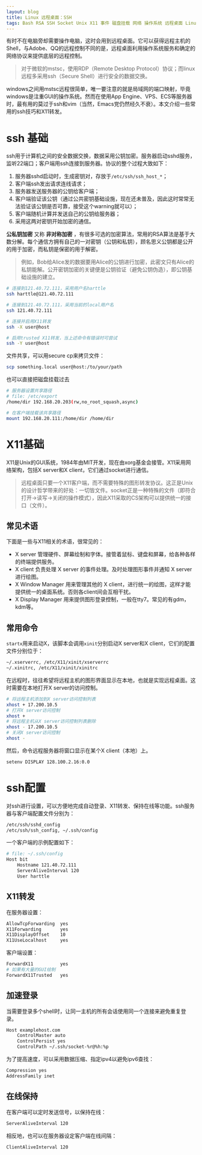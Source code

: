 ```yaml
---
layout: blog
title: Linux 远程桌面：SSH
tags: Bash RSA SSH Socket Unix X11 事件 磁盘挂载 网络 操作系统 远程桌面 Linux
---
```


有时不在电脑旁却需要操作电脑，这时会用到远程桌面。它可以获得远程主机的Shell，与Adobe、QQ的远程控制不同的是，远程桌面利用操作系统服务和确定的网络协议来提供底层的远程控制。

> 对于微软的mstsc，使用RDP（Remote Desktop Protocol）协议；而linux远程多采用ssh（Secure Shell）进行安全的数据交换。

windows之间用mstsc远程很简单，唯一要注意的就是局域网的端口映射，毕竟windows是注重GUI的操作系统。然而在使用App Engine、VPS、ECS等服务器时，最有用的莫过于ssh和vim（当然，Emacs党仍然经久不衰）。本文介绍一些常用的ssh技巧和X11转发。

<!--more-->

# ssh 基础

ssh用于计算机之间的安全数据交换，数据采用公钥加密。服务器启动sshd服务，监听22端口；客户端用ssh连接到服务器。协议的整个过程大致如下：

1. 服务器sshd启动时，生成密钥对，存放于`/etc/ssh/ssh_host_*`；
2. 客户端ssh发出请求连线请求；
3. 服务器发送服务器的公钥给客户端；
4. 客户端验证该公钥（通过公共密钥基础设施，现在还未普及，因此这时常常无法验证该公钥是否可靠，接受这个warning就可以）；
5. 客户端随机计算并发送自己的公钥给服务器；
6. 采用这两对密钥开始加密的通信。

**公私钥加密** 又称 **非对称加密** ，有很多可选的加密算法，常用的RSA算法是基于大数分解。每个通信方拥有自己的一对密钥（公钥和私钥），顾名思义公钥都是公开的用于加密，而私钥是保密的用于解密。

> 例如，Bob给Alice发的数据要用Alice的公钥进行加密，此密文只有Alice的私钥能解。公开密钥加密的关键便是公钥验证（避免公钥伪造），即公钥基础设施的建立。


```bash
# 连接到121.40.72.111，采用用户名harttle
ssh harttle@121.40.72.111

# 连接到121.40.72.111，采用当前的local用户名
ssh 121.40.72.111

# 连接并启用X11转发
ssh -X user@host

# 启用trusted X11转发，当上述命令有错误时可尝试
ssh -Y user@host
```

文件共享，可以用secure cp来拷贝文件：

```bash
scp something.local user@host:/to/your/path
```

也可以直接把磁盘挂载过去

```bash
# 服务器设置共享路径
# file: /etc/export 
/home/dir 192.168.20.203(rw,no_root_squash,async)

# 在客户端挂载该共享路径
mount 192.168.20.111:/home/dir /home/dir
```


# X11基础

X11是Unix的GUI系统，1984年由MIT开发，现在由xorg基金会接管。X11采用网络架构，包括X server和X client，它们通过socket进行通信。

> 远程桌面只要一个X11客户端，而不需要特殊的图形转发协议。这正是Unix的设计哲学带来的好处：一切皆文件。socket正是一种特殊的文件（即符合打开->读写->关闭的操作模式），因此X11采取的CS架构可以提供统一的接口（文件）。

## 常见术语

下面是一些与X11相关的术语，很常见的：

* X server 管理硬件、屏幕绘制和字体。接管着鼠标、键盘和屏幕，给各种各样的终端提供服务。
* X client 负责处理 X server 的事件处理。及时处理图形事件并通知 X server 进行绘图。
* X Window Manager 用来管理其他的 X client，进行统一的绘图，这样才能提供统一的桌面系统。否则各client间会互相干扰。
* X Display Manager 用来提供图形登录控制，一般在tty7。常见的有gdm，kdm等。

## 常用命令

`startx`用来启动X，该脚本会调用`xinit`分别启动X server和X client，它们的配置文件分别位于：

```bash
~/.xserverrc, /etc/X11/xinit/xserverrc
~/.xinitrc, /etc/X11/xinit/xinitrc
```

在远程时，往往希望将远程主机的图形界面显示在本地，也就是实现远程桌面。这时需要在本地打开X server的访问控制。

```bash
# 将远程主机添加到X server访问控制列表
xhost + 17.200.10.5
# 打开X server访问控制
xhost +
# 将远程主机从X server访问控制列表删除
xhost - 17.200.10.5
# 关闭X server访问控制
xhost -
```

然后，命令远程服务器将窗口显示在某个X client（本地）上。

```bash
setenv DISPLAY 128.100.2.16:0.0
```

# ssh配置

对ssh进行设置，可以方便地完成自动登录、X11转发、保持在线等功能。ssh服务器与客户端配置文件分别为：

```bash
/etc/ssh/sshd_config
/etc/ssh/ssh_config, ~/.ssh/config
```

一个客户端的示例配置如下：

```bash
# file: ~/.ssh/config
Host bit
    Hostname 121.40.72.111
    ServerAliveInterval 120
    User harttle
```

## X11转发

在服务器设置：

```bash
AllowTcpForwarding  yes
X11Forwarding       yes
X11DisplayOffset    10
X11UseLocalhost     yes
```

客户端设置：

```bash
ForwardX11          yes
# 如果有大量的GUI绘制
ForwardX11Trusted   yes
```

## 加速登录

当需要登录多个shell时，让同一主机的所有会话使用同一个连接来避免重复登录。

```bash
Host examplehost.com
    ControlMaster auto
    ControlPersist yes
    ControlPath ~/.ssh/socket-%r@%h:%p
```

为了提高速度，可以采用数据压缩、指定ipv4以避免ipv6查找：

```bash
Compression yes
AddressFamily inet
```

## 在线保持

在客户端可以定时发送信号，以保持在线：

```bash
ServerAliveInterval 120
```

相反地，也可以在服务器设定客户端在线间隔：

```bash
ClientAliveInterval 120
```
